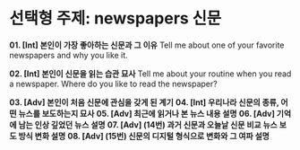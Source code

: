 # 선택형 주제: newspapers 신문

**01. [Int] 본인이 가장 좋아하는 신문과 그 이유**
Tell me about one of your favorite newspapers and why you like it.

**02. [Int] 본인이 신문을 읽는 습관 묘사**
Tell me about your routine when you read a newspaper.
Where do you like to read the newspaper?

**03. [Adv] 본인이 처음 신문에 관심을 갖게 된 계기**
**04. [Int] 우리나라 신문의 종류, 어떤 뉴스를 보도하는지 묘사**
**05. [Adv] 최근에 읽거나 본 뉴스 내용 설명**
**06. [Adv] 기억에 남는 인상 깊었던 뉴스 설명**
**07. [Adv] (14번) 과거 신문과 오늘날 신문 비교 뉴스 보도 방식 변화 설명**
**08. [Adv] (15번) 신문의 디지털 형식으로 변화와 그 여파 설명**



